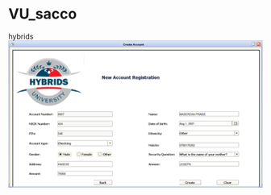 # VU_sacco
hybrids
![print_out image3](https://github.com/PRAISE-C/VU_sacco/blob/main/NO3.png?raw=true)
